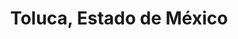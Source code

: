 ---
title: Toluca, Estado de México
url: /toluca-estado-de-mexico/
latitude: 19.37
longitude: -99.753
---